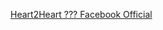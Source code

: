 ---
layout: post
wordpress_id: 1265
wordpress_url: http://noesbueno.com/archives/1265
date: '2011-10-10 09:03:05 -0500'
date_gmt: '2011-10-10 14:03:05 -0500'
body: |
  <p><a href="http://www.thehighdefinite.com/2011/10/heart2heart-facebook-official/">Heart2Heart ??? Facebook Official</a></p>
---